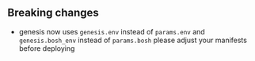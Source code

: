 ## Breaking changes
- genesis now uses `genesis.env` instead of `params.env`
          and `genesis.bosh_env` instead of `params.bosh`
  please adjust your manifests before deploying